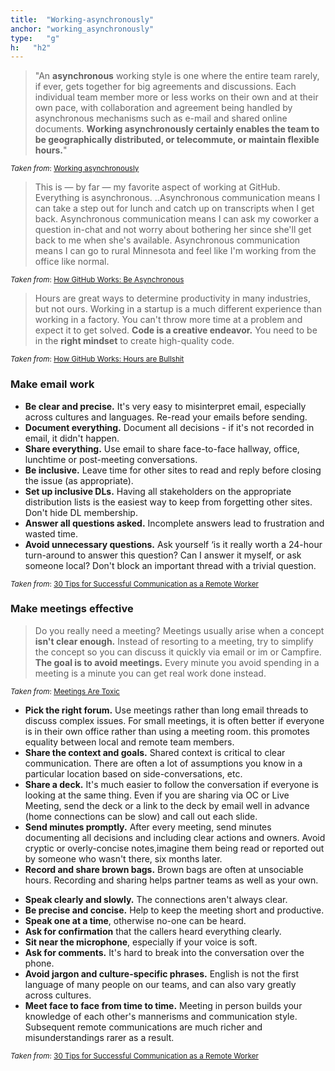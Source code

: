 ```yaml
---
title:  "Working-asynchronously"
anchor: "working_asynchronously"
type:   "g"
h:   "h2"
---
```

> "An **asynchronous** working style is one where the entire team rarely, if ever, gets together for big agreements and 
discussions. Each individual team member more or less works on their own and at their own pace, with collaboration and 
agreement being handled by asynchronous mechanisms such as e-mail and shared online documents. 
__Working asynchronously certainly enables the team to be geographically distributed, or telecommute, or maintain 
flexible hours.__"

<sup>_Taken from_: [Working asynchronously]</sup>

> This is — by far — my favorite aspect of working at GitHub. Everything is asynchronous.
..Asynchronous communication means I can take a step out for lunch and catch up on transcripts when I get back. 
Asynchronous communication means I can ask my coworker a question in-chat and not worry about bothering her since 
she'll get back to me when she's available. Asynchronous communication means I can go to rural Minnesota and feel 
like I'm working from the office like normal.

<sup>_Taken from_: [How GitHub Works: Be Asynchronous]</sup>

> Hours are great ways to determine productivity in many industries, but not ours. Working in a startup is a much 
different experience than working in a factory. You can't throw more time at a problem and expect it to get solved. 
__Code is a creative endeavor.__ You need to be in the __right mindset__ to create high-quality code.

<sup>_Taken from_: [How GitHub Works: Hours are Bullshit]</sup>

<section id="emails" name="emails"></section>

### Make email work

>
* __Be clear and precise.__ It's very easy to misinterpret email, especially across cultures and languages. 
    Re-read your emails before sending.
* __Document everything.__ Document all decisions - if it's not recorded in email, it didn't happen.
* __Share everything.__ Use email to share face-to-face hallway, office, lunchtime or post-meeting conversations.
* __Be inclusive.__ Leave time for other sites to read and reply before closing the issue (as appropriate).
* __Set up inclusive DLs.__ Having all stakeholders on the appropriate distribution lists is the easiest way to keep 
    from forgetting other sites. Don't hide DL membership.
* __Answer all questions asked.__ Incomplete answers lead to frustration and wasted time.
* __Avoid unnecessary questions.__ Ask yourself ‘is it really worth a 24-hour turn-around to answer this question? 
    Can I answer it myself, or ask someone local? Don't block an important thread with a trivial question.

<sup>_Taken from_: [30 Tips for Successful Communication as a Remote Worker]</sup>

<section id="meetings" name="meetings"></section>

### Make meetings effective

> Do you really need a meeting? Meetings usually arise when a concept __isn't clear enough.__ Instead of resorting to
 a meeting, try to simplify the concept so you can discuss it quickly via email or im or Campfire. __The goal is to 
 avoid meetings.__ 
Every minute you avoid spending in a meeting is a minute you can get real work done instead.

<sup>_Taken from_: [Meetings Are Toxic]</sup>


>
* __Pick the right forum.__ Use meetings rather than long email threads to discuss complex issues. 
    For small meetings, it is often better if everyone is in their own office rather than using a meeting room.
    this promotes equality between local and remote team members.
* __Share the context and goals.__ Shared context is critical to clear communication. There are often a lot of 
assumptions 
    you know in a particular location based on side-conversations, etc.
* __Share a deck.__ It's much easier to follow the conversation if everyone is looking at the same thing. 
    Even if you are sharing via OC or Live Meeting, send the deck or a link to the deck by email well in advance 
    (home connections can be slow) and call out each slide.
* __Send minutes promptly.__ After every meeting, send minutes documenting all decisions and including clear actions 
and owners. Avoid cryptic or overly-concise notes,imagine them being read or reported out by someone who wasn't 
there, six months later.
* __Record and share brown bags.__ Brown bags are often at unsociable hours. Recording and sharing helps partner 
teams as well as your own.

>
* __Speak clearly and slowly.__ The connections aren't always clear.
* __Be precise and concise.__ Help to keep the meeting short and productive.
* __Speak one at a time__, otherwise no-one can be heard.
* __Ask for confirmation__ that the callers heard everything clearly.
* __Sit near the microphone__, especially if your voice is soft.
* __Ask for comments.__ It's hard to break into the conversation over the phone.
* __Avoid jargon and culture-specific phrases.__ English is not the first language of many people on our teams, 
    and can also vary greatly across cultures.
* __Meet face to face from time to time.__  Meeting in person builds your knowledge of each other's mannerisms and 
communication style. Subsequent remote communications are much richer and misunderstandings rarer as a result.

<sup>_Taken from_: [30 Tips for Successful Communication as a Remote Worker]</sup>



[Working asynchronously]: http://blog.vivekhaldar.com/post/26291176846/working-asynchronously
[How GitHub Works: Be Asynchronous]: http://zachholman.com/posts/how-github-works-asynchronous/
[How GitHub Works: Hours are Bullshit]: http://zachholman.com/posts/how-github-works-hours/
[30 Tips for Successful Communication as a Remote Worker]: http://www.hanselman.com/blog/30TipsForSuccessfulCommunicationAsARemoteWorker.aspx
[Meetings Are Toxic]: http://gettingreal.37signals.com/ch07_Meetings_Are_Toxic.php
